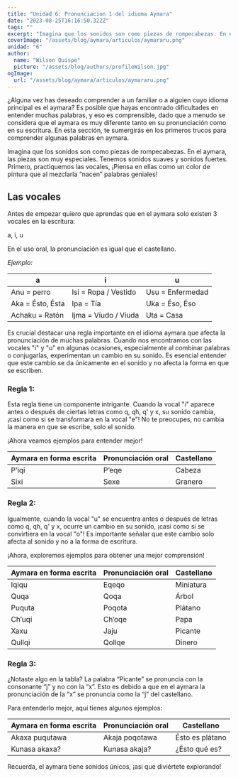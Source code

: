 ```yaml
---
title: "Unidad 6: Pronunciacion 1 del idioma Aymara"
date: "2023-08-25T16:16:50.322Z"
tags: ""
excerpt: "Imagina que los sonidos son como piezas de rompecabezas. En el aymara, las piezas son muy especiales. Tenemos sonidos suaves y sonidos fuertes."
coverImage: "/assets/blog/aymara/articulos/aymararu.png"
unidad: "6"
author:
  name: "Wilson Quispe"
  picture: "/assets/blog/authors/profileWilson.jpg"
ogImage:
  url: "/assets/blog/aymara/articulos/aymararu.png"
---
```


¿Alguna vez has deseado comprender a un familiar o a alguien cuyo idioma principal es el aymara? Es posible que hayas encontrado dificultades en entender muchas palabras, y eso es comprensible, dado que a menudo se considera que el aymara es muy diferente tanto en su pronunciación como en su escritura. En esta sección, te sumergirás en los primeros trucos para comprender algunas palabras en aymara.

Imagina que los sonidos son como piezas de rompecabezas. En el aymara, las piezas son muy especiales. Tenemos sonidos suaves y sonidos fuertes.
Primero, practiquemos las vocales, ¡Piensa en ellas como un color de pintura que al mezclarla “nacen” palabras geniales!

## Las vocales

Antes de empezar quiero que aprendas que en el aymara solo existen 3 vocales en la escritura:

<div className="example">
  a, i, u
</div>

En el uso oral, la pronunciación es igual que el castellano.

<em>Ejemplo:</em>

<div className="overflow-x-auto-table">
         <table>
         <thead>
            <tr>
               <th>a</th>
               <th>i</th>
               <th>u</th>
            </tr>
         </thead>
         <tbody>
            <tr>
               <td>Anu = perro </td>
               <td>Isi = Ropa / Vestido</td>
               <td>Usu = Enfermedad</td>
            </tr>
            <tr>
               <td>Aka = Ésto, Ésta</td>
               <td>Ipa = Tía</td>
               <td>Uka = Éso, Éso</td>
            </tr>
            <tr>
               <td>Achaku = Ratón</td>
               <td>Ijma = Viudo / Viuda</td>
               <td>Uta = Casa</td>
            </tr>
         </tbody>
         </table>
      </div>

Es crucial destacar una regla importante en el idioma aymara que afecta la pronunciación de muchas palabras. Cuando nos encontramos con las vocales "i" y "u" en algunas ocasiones, especialmente al combinar palabras o conjugarlas, experimentan un cambio en su sonido. Es esencial entender que este cambio se da únicamente en el sonido y no afecta la forma en que se escriben.

### Regla 1:

Esta regla tiene un componente intrigante. Cuando la vocal "i" aparece antes o después de ciertas letras como q, qh, q' y x, su sonido cambia, ¡casi como si se transformara en la vocal "e"! No te preocupes, no cambia la manera en que se escribe, solo el sonido.

¡Ahora veamos ejemplos para entender mejor!

<div className="overflow-x-auto-table">
         <table>
         <thead>
            <tr>
               <th>Aymara en forma escrita</th>
               <th>Pronunciación oral</th>
               <th>Castellano</th>
            </tr>
         </thead>
         <tbody>
            <tr>
               <td>P’iqi</td>
               <td>P’eqe</td>
               <td>Cabeza</td>
            </tr>
            <tr>
               <td>Sixi</td>
               <td>Sexe</td>
               <td>Granero</td>
            </tr>
         </tbody>
         </table>
      </div>

### Regla 2:

Igualmente, cuando la vocal "u" se encuentra antes o después de letras como q, qh, q' y x, ocurre un cambio en su sonido, ¡casi como si se convirtiera en la vocal "o"! Es importante señalar que este cambio solo afecta al sonido y no a la forma de escritura.

¡Ahora, exploremos ejemplos para obtener una mejor comprensión!

<div className="overflow-x-auto-table">
         <table>
         <thead>
            <tr>
               <th>Aymara en forma escrita</th>
               <th>Pronunciación oral</th>
               <th>Castellano</th>
            </tr>
         </thead>
         <tbody>
            <tr>
               <td>Iqiqu</td>
               <td>Eqeqo</td>
               <td>Miniatura</td>
            </tr>
            <tr>
               <td>Quqa</td>
               <td>Qoqa</td>
               <td>Árbol</td>
            </tr>
            <tr>
               <td>Puquta</td>
               <td>Poqota</td>
               <td>Plátano</td>
            </tr>
            <tr>
               <td>Ch’uqi</td>
               <td>Ch’oqe</td>
               <td>Papa</td>
            </tr>
            <tr>
               <td>Xaxu</td>
               <td>Jaju</td>
               <td>Picante</td>
            </tr>
            <tr>
               <td>Qullqi</td>
               <td>Qollqe</td>
               <td>Dinero</td>
            </tr>
         </tbody>
         </table>
      </div>

### Regla 3:

¿Notaste algo en la tabla? La palabra “Picante” se pronuncia con la consonante “j” y no con la “x”. Esto es debido a que en el aymara la pronunciación de la “x” se pronuncia como la “j” del castellano.

Para entenderlo mejor, aquí tienes algunos ejemplos:

<div className="overflow-x-auto-table">
         <table>
         <thead>
            <tr>
               <th>Aymara en forma escrita</th>
               <th>Pronunciación oral</th>
               <th>Castellano</th>
            </tr>
         </thead>
         <tbody>
            <tr>
               <td>Akaxa puqutawa </td>
               <td>Akaja poqotawa</td>
               <td>Ésto es plátano</td>
            </tr>
            <tr>
               <td>Kunasa akaxa?</td>
               <td>Kunasa akaja?</td>
               <td>¿Ésto qué  es?</td>
            </tr>
         </tbody>
         </table>
      </div>

Recuerda, el aymara tiene sonidos únicos, ¡así que diviértete explorando!
